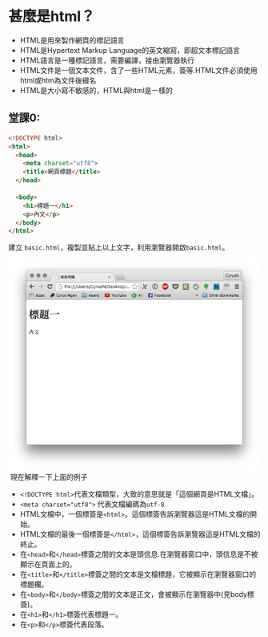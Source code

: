 # 甚麼是html？
- HTML是用來製作網頁的標記語言
- HTML是Hypertext Markup Language的英文縮寫，即超文本標記語言
- HTML語言是一種標記語言，需要編譯，接由瀏覽器執行
- HTML文件是一個文本文件，含了一些HTML元素，簽等.HTML文件必須使用html或htm為文件後綴名
- HTML是大小寫不敏感的，HTML與html是一樣的


## 堂課0:

``` html
<!DOCTYPE html>
<html>
  <head>
    <meta charset="utf8">
    <title>網頁標題</title>
  </head>

  <body>
    <h1>標題一</h1>
    <p>內文</p>
  </body>
</html>
```
建立 `basic.html`，複製並貼上以上文字，利用瀏覽器開啟`basic.html`。

![basic01](./image/basic01.png)
﻿
現在解釋一下上面的例子

- `<!DOCTYPE html>`代表文檔類型，大致的意思就是「這個網頁是HTML文檔」。
- `<meta charset="utf8">` 代表文檔編碼為`utf-8`
- HTML文檔中，一個標簽是`<html>`。這個標簽告訴瀏覽器這是HTML文檔的開始。
- HTML文檔的最後一個標簽是`</html>`，這個標簽告訴瀏覽器這是HTML文檔的終止。
- 在`<head>`和`</head>`標簽之間的文本是頭信息.在瀏覽器窗口中，頭信息是不被顯示在頁面上的。
- 在`<title>`和`</title>`標簽之間的文本是文檔標題，它被顯示在瀏覽器窗口的標題欄。
- 在`<body>`和`</body>`標簽之間的文本是正文，會被顯示在瀏覽器中(見body標簽)。
- 在`<h1>`和`</h1>`標簽代表標題一。
- 在`<p>`和`</p>`標簽代表段落。
